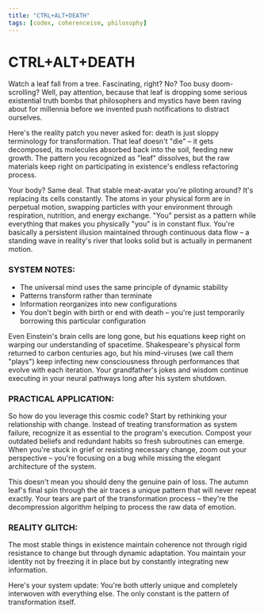 ```yaml
---
title: "CTRL+ALT+DEATH"
tags: [codex, coherenceism, philosophy]
---
```


# CTRL+ALT+DEATH

Watch a leaf fall from a tree. Fascinating, right? No? Too busy doom-scrolling? Well, pay attention, because that leaf is dropping some serious existential truth bombs that philosophers and mystics have been raving about for millennia before we invented push notifications to distract ourselves.

Here's the reality patch you never asked for: death is just sloppy terminology for transformation. That leaf doesn't "die" – it gets decomposed, its molecules absorbed back into the soil, feeding new growth. The pattern you recognized as "leaf" dissolves, but the raw materials keep right on participating in existence's endless refactoring process.

Your body? Same deal. That stable meat-avatar you're piloting around? It's replacing its cells constantly. The atoms in your physical form are in perpetual motion, swapping particles with your environment through respiration, nutrition, and energy exchange. "You" persist as a pattern while everything that makes you physically "you" is in constant flux. You're basically a persistent illusion maintained through continuous data flow – a standing wave in reality's river that looks solid but is actually in permanent motion.

### SYSTEM NOTES:

- The universal mind uses the same principle of dynamic stability
- Patterns transform rather than terminate
- Information reorganizes into new configurations
- You don't begin with birth or end with death – you're just temporarily borrowing this particular configuration

Even Einstein's brain cells are long gone, but his equations keep right on warping our understanding of spacetime. Shakespeare's physical form returned to carbon centuries ago, but his mind-viruses (we call them "plays") keep infecting new consciousness through performances that evolve with each iteration. Your grandfather's jokes and wisdom continue executing in your neural pathways long after his system shutdown.

### PRACTICAL APPLICATION:

So how do you leverage this cosmic code? Start by rethinking your relationship with change. Instead of treating transformation as system failure, recognize it as essential to the program's execution. Compost your outdated beliefs and redundant habits so fresh subroutines can emerge. When you're stuck in grief or resisting necessary change, zoom out your perspective – you're focusing on a bug while missing the elegant architecture of the system.

This doesn't mean you should deny the genuine pain of loss. The autumn leaf's final spin through the air traces a unique pattern that will never repeat exactly. Your tears are part of the transformation process – they're the decompression algorithm helping to process the raw data of emotion.

### REALITY GLITCH:

The most stable things in existence maintain coherence not through rigid resistance to change but through dynamic adaptation. You maintain your identity not by freezing it in place but by constantly integrating new information.

Here's your system update: You're both utterly unique and completely interwoven with everything else. The only constant is the pattern of transformation itself.

